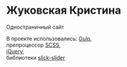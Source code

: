 # Жуковская Кристина

Одностраничный сайт

В проекте использовались:
[Gulp](https://gulpjs.com/ "Gulp"),
<br>
препроцессор [SCSS](https://sass-scss.ru/ "SCSS"),
<br>
[jQuery](https://code.jquery.com/ "Подключение jQuery"), 
<br>
библиотеки [slick-slider](https://kenwheeler.github.io/slick/ "Slick")


